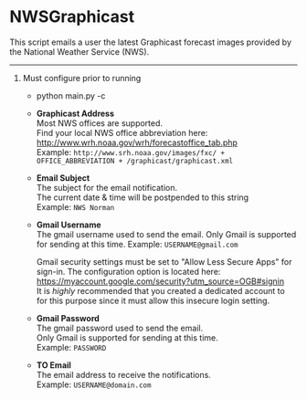 # NWSGraphicast

This script emails a user the latest Graphicast forecast images provided by the National Weather Service (NWS).

---

1. Must configure prior to running
	* python main.py -c
	* **Graphicast Address**  
	   Most NWS offices are supported.  
	   Find your local NWS office abbreviation here: http://www.wrh.noaa.gov/wrh/forecastoffice_tab.php  
	   Example: `http://www.srh.noaa.gov/images/fxc/ + OFFICE_ABBREVIATION + /graphicast/graphicast.xml`  
	     
	* **Email Subject**  
	   The subject for the email notification.  
	   The current date & time will be postpended to this string  
	   Example: `NWS Norman`  
	     
	* **Gmail Username**  
	   The gmail username used to send the email.
	   Only Gmail is supported for sending at this time.
	   Example: `USERNAME@gmail.com`  
	   
	   Gmail security settings must be set to "Allow Less Secure Apps" for sign-in.  The configuration option is located here: https://myaccount.google.com/security?utm_source=OGB#signin  
	   It is *highly* recommended that you created a dedicated account to for this purpose since it must allow this insecure login setting.
	 
	* **Gmail Password**  
	   The gmail password used to send the email.  
	   Only Gmail is supported for sending at this time.  
	   Example: `PASSWORD`     
	   
	* **TO Email**  
	   The email address to receive the notifications.  
	   Example: `USERNAME@domain.com`   
	   	
	